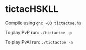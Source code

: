 # tictacHSKLL 

Compile using `ghc -O3 tictactoe.hs`

To play PvP run: `./tictactoe -p`

To play PvAI run: `./tictactoe -a`
